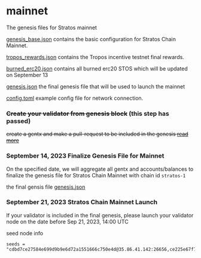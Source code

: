 # mainnet
 The genesis files for Stratos mainnet 

[genesis_base.json](genesis%2Fgenesis_base.json) contains the basic configuration for Stratos Chain Mainnet.

[tropos_rewards.json](accounts%2Ftropos_rewards.json) contains the Tropos incentive testnet final rewards.

[burned_erc20.json](accounts%2Fburned_erc20.json) contains all burned erc20 STOS which will be updated on September 13

[genesis.json](genesis%2Fgenesis.json) the final genesis file that will be used to launch the mainnet

[config.toml](config.toml) example config file for network connection.

### ~~Create your validator from genesis block~~ (this step has passed)

~~create a gentx and make a pull-request to be included in the genesis [read more](gentx%2FREADME.md)~~

### September 14, 2023  Finalize Genesis File for Mainnet

On the specified date, we will aggregate all gentx and accounts/balances to finalize the genesis file for Stratos Chain 
Mainnet with chain id `stratos-1`

the final gensis file [genesis.json](genesis%2Fgenesis.json)

### September 21, 2023  Stratos Chain Mainnet Launch

If your validator is included in the final genesis, please launch your validator node on the date before Sep 21, 2023, 14:00 UTC 

seed node info 
```
seeds = "cdbd7ce27584e699d9b9e6d72a1551666c750e4d@35.86.41.142:26656,ce225e67f7a383b50c91aeb902a86dd3ecb70d65@34.84.212.13:26656"
```
